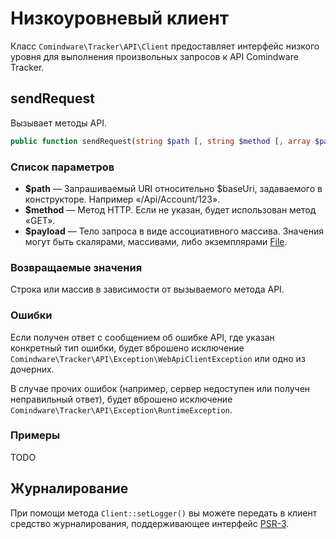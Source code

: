 # Низкоуровневый клиент

Класс `Comindware\Tracker\API\Client` предоставляет интерфейс низкого уровня для выполнения
произвольных запросов к API Comindware Tracker.

## sendRequest

Вызывает методы API.

```php
public function sendRequest(string $path [, string $method [, array $payload ]]): mixed
```

### Список параметров

- **$path** — Запрашиваемый URI относительно $baseUri, задаваемого в конструкторе. Например
  «/Api/Account/123».
- **$method** — Метод HTTP. Если не указан, будет использован метод «GET».
- **$payload** — Тело запроса в виде ассоциативного массива. Значения могут быть скалярами,
  массивами, либо экземплярами [File](types.ru.md#File).

### Возвращаемые значения

Строка или массив в зависимости от вызываемого метода API.

### Ошибки

Если получен ответ с сообщением об ошибке API, где указан конкретный тип ошибки, будет вброшено
исключение `Comindware\Tracker\API\Exception\WebApiClientException` или одно из дочерних.

В случае прочих ошибок (например, сервер недоступен или получен неправильный ответ), будет вброшено
исключение `Comindware\Tracker\API\Exception\RuntimeException`.

### Примеры

TODO

## Журналирование

При помощи метода `Client::setLogger()` вы можете передать в клиент средство журналирования,
поддерживающее интерфейс [PSR-3](http://php-fig.org/psr/psr-3/).